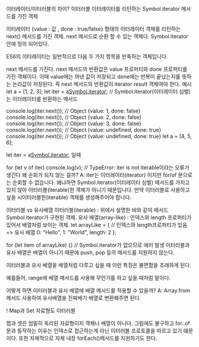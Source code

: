 이터레이터/이터러블의 차이?
이터러블
이터레이터를 리턴하는 Symbol.iterator 메서드를 가진 객체

이터레이터
{value : 값 , done : true/false} 형태의 이터레이터 객체를 리턴하는 next() 메서드를 가진 객체.
next 메서드로 순환 할 수 있는 객체다.
Symbol.iterator 안에 정의 되어있다.

ES6의 이터레이터는 일반적으로 다음 두 가지 항목을 만족하는 객체입니다.

next 메서드를 가진다.
next 메서드의 반환값은 value 프로퍼티와 done 프로퍼티를 가진 객체이다. 이때 value에는 꺼낸 값이 저장되고 done에는 반복이 끝났는지를 뜻하는 논리값이 저장된다.
즉 next 메서드의 반환값이 iterator result 객체여야 한다.
예시
let a = [1, 2, 3];
let iter = a[Symbol.iterator]();
// Symbol.iterator(이터레이터 심벌)는 이터레이터를 반환하는 메서드

console.log(iter.next()); // Object {value: 1, done: false}
console.log(iter.next()); // Object {value: 2, done: false}
console.log(iter.next()); // Object {value: 3, done: false}
console.log(iter.next()); // Object {value: undefined, done: true}
console.log(iter.next()); // Object {value: undefined, done: true}
let a = [4, 5, 6];

let iter = a[Symbol.iterator](); 일때

for (let v of iter) console.log(v); // TypeError: iter is not iterable이라는 오류가 생긴다
왜 순회가 되지 않는 걸까?
A: iter는 이터레이터(iterator) 이지만 for/of 문으로는 순회할 수 없습니다. 왜냐하면 Symbol.iterator(이터레이터 심벌) 메서드를 가지고 있지 않아 이터러블(iterable)한 객체가 아니기 때문입니다.
만약 이터러블로 사용하고 싶을 시이터러블한(iterable) 객체를 생성해주어야 합니다.

이터러블 vs 유사배열
이터러블(iterable) : 위에서 설명한 바와 같이 메서드 Symbol.iterator가 구현된 객체.
유사 배열(array-like) : 인덱스와 length 프로퍼티가 있어서 배열처럼 보이는 객체.
let arrayLike = { // 인덱스와 length프로퍼티가 있음 => 유사 배열
0: "Hello",
1: "World",
length: 2
};

for (let item of arrayLike) {} // Symbol.iterator가 없으므로 에러 발생
이터러블과 유사 배열은 배열이 아니기 때문에 push, pop 등의 메서드를 지원하지 않는다.

이터러블과 유사 배열을 배열처럼 다루고 싶을 때 이런 특징은 불편함을 초래하게 된다.

예를들어, range에 배열 메서드를 사용해 무언가를 하고 싶을 때처럼 말이다.

어떻게 하면 이터러블과 유사 배열에 배열 메서드를 적용할 수 있을까?
A: Array.from 메서드 사용하여 유사배열을 진짜배기 배열로 변환해주면 된다.

! Map과 Set 자료형도 이터러블

맵과 셋은 엄밀히 독리된 자료형이지 객체나 배열이 아니다.
그럼에도 불구하고 for..of문과 동작하는 이유는 인덱스로 접근하는게 아닌 이터러블 프로토콜을 따르고 있기 떄문이다.
또한 자체적으로 자체 내장 forEach()메서드를 지원하기도 한다.
